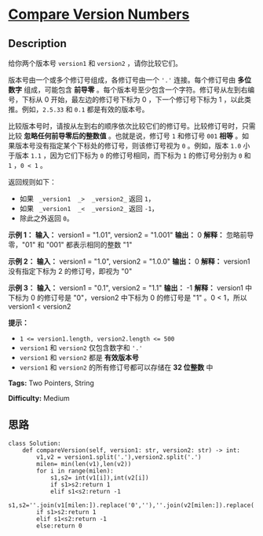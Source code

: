 # [Compare Version Numbers][title]

## Description

给你两个版本号 `version1` 和 `version2` ，请你比较它们。

版本号由一个或多个修订号组成，各修订号由一个 `'.'` 连接。每个修订号由 **多位数字** 组成，可能包含 **前导零**
。每个版本号至少包含一个字符。修订号从左到右编号，下标从 0 开始，最左边的修订号下标为 0 ，下一个修订号下标为 1 ，以此类推。例如，`2.5.33`
和 `0.1` 都是有效的版本号。

比较版本号时，请按从左到右的顺序依次比较它们的修订号。比较修订号时，只需比较 **忽略任何前导零后的整数值** 。也就是说，修订号 `1` 和修订号
`001` **相等** 。如果版本号没有指定某个下标处的修订号，则该修订号视为 `0` 。例如，版本 `1.0` 小于版本 `1.1` ，因为它们下标为
`0` 的修订号相同，而下标为 `1` 的修订号分别为 `0` 和 `1` ，`0 < 1` 。

返回规则如下：

  * 如果 ` _version1  _>  _version2_` 返回 `1`，
  * 如果 ` _version1  _<  _version2_` 返回 `-1`，
  * 除此之外返回 `0`。



**示例 1：**
            **输入：** version1 = "1.01", version2 = "1.001"    **输出：** 0    **解释：** 忽略前导零，"01" 和 "001" 都表示相同的整数 "1"    

**示例 2：**
            **输入：** version1 = "1.0", version2 = "1.0.0"    **输出：** 0    **解释：** version1 没有指定下标为 2 的修订号，即视为 "0"    

**示例 3：**
            **输入：** version1 = "0.1", version2 = "1.1"    **输出：** -1    **解释：** version1 中下标为 0 的修订号是 "0"，version2 中下标为 0 的修订号是 "1" 。0 < 1，所以 version1 < version2    



**提示：**

  * `1 <= version1.length, version2.length <= 500`
  * `version1` 和 `version2` 仅包含数字和 `'.'`
  * `version1` 和 `version2` 都是 **有效版本号**
  * `version1` 和 `version2` 的所有修订号都可以存储在 **32 位整数** 中


**Tags:** Two Pointers, String

**Difficulty:** Medium

## 思路

``` python3
class Solution:
    def compareVersion(self, version1: str, version2: str) -> int:
        v1,v2 = version1.split('.'),version2.split('.')
        milen= min(len(v1),len(v2))
        for i in range(milen):
            s1,s2= int(v1[i]),int(v2[i])
            if s1>s2:return 1
            elif s1<s2:return -1
        s1,s2=''.join(v1[milen:]).replace('0',''),''.join(v2[milen:]).replace('0','')
        if s1>s2:return 1
        elif s1<s2:return -1    
        else:return 0    
        
```

[title]: https://leetcode-cn.com/problems/compare-version-numbers
